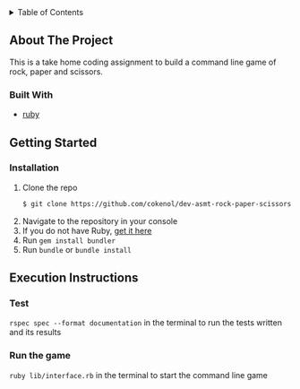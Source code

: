 <!-- TABLE OF CONTENTS -->
<details>
  <summary>Table of Contents</summary>
  <ol>
    <li>
      <a href="#about-the-project">About The Project</a>
      <ul>
        <li><a href="#built-with">Built With</a></li>
      </ul>
    </li>
    <li>
      <a href="#getting-started">Getting Started</a>
      <ul>
        <li><a href="#installation">Installation</a></li>
      </ul>
    </li>
    <li>
      <a href="#execution-instructions">Execution Instructions</a>
      <ul>
        <li><a href="#test">Test</a></li>
        <li><a href="#run-the-game">Run the game</a></li>
      </ul>
    </li>
  </ol>
</details>



<!-- ABOUT THE PROJECT -->
## About The Project

This is a take home coding assignment to build a command line game of rock, paper and scissors.

<!-- <p align="right">(<a href="#top">back to top</a>)</p> -->



### Built With

* [ruby](https://www.ruby-lang.org/en/)

<!-- <p align="right">(<a href="#top">back to top</a>)</p> -->



<!-- GETTING STARTED -->
## Getting Started

### Installation

1. Clone the repo
   ```sh
   $ git clone https://github.com/cokenol/dev-asmt-rock-paper-scissors.git
   ```
2. Navigate to the repository in your console
3. If you do not have Ruby, [get it here](https://www.ruby-lang.org/en/documentation/installation/)
4. Run `gem install bundler`
5. Run `bundle` or `bundle install`

<!-- <p align="right">(<a href="#top">back to top</a>)</p> -->



<!-- Execution Instructions -->
## Execution Instructions
### Test
  `rspec spec --format documentation` in the terminal to run the tests written and its results

### Run the game
  `ruby lib/interface.rb` in the terminal to start the command line game



<!-- <p align="right">(<a href="#top">back to top</a>)</p> -->

